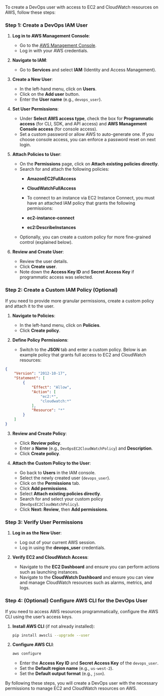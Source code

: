 To create a DevOps user with access to EC2 and CloudWatch resources on AWS, follow these steps:

### Step 1: Create a DevOps IAM User

1. **Log in to AWS Management Console**:
   - Go to the [AWS Management Console](https://aws.amazon.com/console/).
   - Log in with your AWS credentials.

2. **Navigate to IAM**:
   - Go to **Services** and select **IAM** (Identity and Access Management).

3. **Create a New User**:
   - In the left-hand menu, click on **Users**.
   - Click on the **Add user** button.
   - Enter the **User name** (e.g., `devops_user`).

4. **Set User Permissions**:
   - Under **Select AWS access type**, check the box for **Programmatic access** (for CLI, SDK, and API access) and **AWS Management Console access** (for console access).
   - Set a custom password or allow AWS to auto-generate one. If you choose console access, you can enforce a password reset on next login.

5. **Attach Policies to User**:
   - On the **Permissions** page, click on **Attach existing policies directly**.
   - Search for and attach the following policies:
     - **AmazonEC2FullAccess**
     - **CloudWatchFullAccess**

     - To connect to an instance via EC2 Instance Connect, you must have an attached IAM policy that grants the following permissions:
      - **ec2-instance-connect**
      - **ec2:DescribeInstances**
   - Optionally, you can create a custom policy for more fine-grained control (explained below).

6. **Review and Create User**:
   - Review the user details.
   - Click **Create user**.
   - Note down the **Access Key ID** and **Secret Access Key** if programmatic access was selected.

### Step 2: Create a Custom IAM Policy (Optional)

If you need to provide more granular permissions, create a custom policy and attach it to the user.

1. **Navigate to Policies**:
   - In the left-hand menu, click on **Policies**.
   - Click **Create policy**.

2. **Define Policy Permissions**:
   - Switch to the **JSON** tab and enter a custom policy. Below is an example policy that grants full access to EC2 and CloudWatch resources:

```json
{
    "Version": "2012-10-17",
    "Statement": [
        {
            "Effect": "Allow",
            "Action": [
                "ec2:*",
                "cloudwatch:*"
            ],
            "Resource": "*"
        }
    ]
}
```

3. **Review and Create Policy**:
   - Click **Review policy**.
   - Enter a **Name** (e.g., `DevOpsEC2CloudWatchPolicy`) and **Description**.
   - Click **Create policy**.

4. **Attach the Custom Policy to the User**:
   - Go back to **Users** in the IAM console.
   - Select the newly created user (`devops_user`).
   - Click on the **Permissions** tab.
   - Click **Add permissions**.
   - Select **Attach existing policies directly**.
   - Search for and select your custom policy (`DevOpsEC2CloudWatchPolicy`).
   - Click **Next: Review**, then **Add permissions**.

### Step 3: Verify User Permissions

1. **Log in as the New User**:
   - Log out of your current AWS session.
   - Log in using the **devops_user** credentials.

2. **Verify EC2 and CloudWatch Access**:
   - Navigate to the **EC2 Dashboard** and ensure you can perform actions such as launching instances.
   - Navigate to the **CloudWatch Dashboard** and ensure you can view and manage CloudWatch resources such as alarms, metrics, and logs.

### Step 4: (Optional) Configure AWS CLI for the DevOps User

If you need to access AWS resources programmatically, configure the AWS CLI using the user’s access keys.

1. **Install AWS CLI** (if not already installed):
   ```sh
   pip install awscli --upgrade --user
   ```

2. **Configure AWS CLI**:
   ```sh
   aws configure
   ```
   - Enter the **Access Key ID** and **Secret Access Key** of the `devops_user`.
   - Set the **Default region name** (e.g., `us-west-2`).
   - Set the **Default output format** (e.g., `json`).

By following these steps, you will create a DevOps user with the necessary permissions to manage EC2 and CloudWatch resources on AWS.
